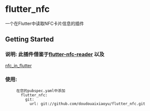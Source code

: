 # flutter_nfc

一个在Flutter中读取NFC卡片信息的插件

## Getting Started

### 说明: 此插件借鉴于[flutter-nfc-reader](https://github.com/matteocrippa/flutter-nfc-reader) 以及
[nfc_in_flutter](https://github.com/semlette/nfc_in_flutter)

### 使用:
         在您的pubspec.yaml中添加
           flutter_nfc:
             git:
               url: git://github.com/doudouaixiaoyu/flutter_nfc.git
